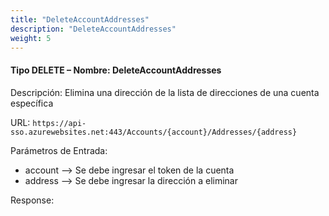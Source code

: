 ```yaml
---
title: "DeleteAccountAddresses"
description: "DeleteAccountAddresses"
weight: 5
---
```


#### Tipo DELETE – Nombre: DeleteAccountAddresses ####

Descripción: Elimina una dirección de la lista de direcciones de una cuenta específica

URL: `https://api-sso.azurewebsites.net:443/Accounts/{account}/Addresses/{address}`

Parámetros de Entrada:

* account --> Se debe ingresar el token de la cuenta
* address --> Se debe ingresar la dirección a eliminar

Response: